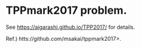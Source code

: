 TPPmark2017 problem.
=========================


See <https://aigarashi.github.io/TPP2017/> for details.

Ref.) htts://github.com/msakai/tppmark2017>.


